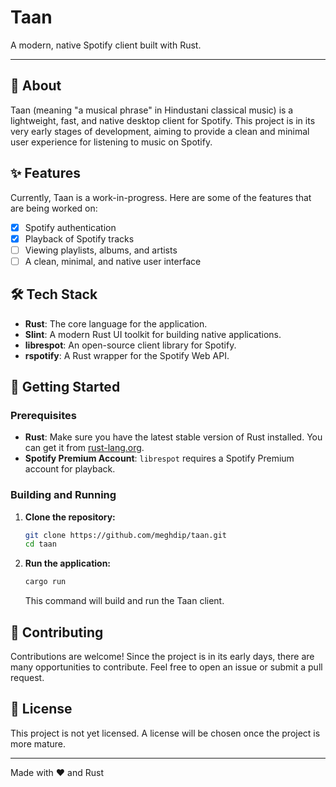 # Taan

A modern, native Spotify client built with Rust.

---

## 📜 About

Taan (meaning "a musical phrase" in Hindustani classical music) is a lightweight, fast, and native desktop client for Spotify. This project is in its very early stages of development, aiming to provide a clean and minimal user experience for listening to music on Spotify.

## ✨ Features

Currently, Taan is a work-in-progress. Here are some of the features that are being worked on:

- [x] Spotify authentication
- [x] Playback of Spotify tracks
- [ ] Viewing playlists, albums, and artists
- [ ] A clean, minimal, and native user interface

## 🛠️ Tech Stack

- **Rust**: The core language for the application.
- **Slint**: A modern Rust UI toolkit for building native applications.
- **librespot**: An open-source client library for Spotify.
- **rspotify**: A Rust wrapper for the Spotify Web API.

## 🚀 Getting Started

### Prerequisites

- **Rust**: Make sure you have the latest stable version of Rust installed. You can get it from [rust-lang.org](https://www.rust-lang.org/).
- **Spotify Premium Account**: `librespot` requires a Spotify Premium account for playback.

### Building and Running

1.  **Clone the repository:**
    ```sh
    git clone https://github.com/meghdip/taan.git
    cd taan
    ```
    
2.  **Run the application:**
    ```sh
    cargo run
    ```
    This command will build and run the Taan client.

## 🤝 Contributing

Contributions are welcome! Since the project is in its early days, there are many opportunities to contribute. Feel free to open an issue or submit a pull request.

## 📄 License

This project is not yet licensed. A license will be chosen once the project is more mature.

---

Made with ❤️ and Rust

